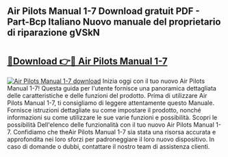 ## Air Pilots Manual 1-7 Download gratuit PDF - Part-Bcp Italiano Nuovo manuale del proprietario di riparazione gVSkN

# <h2><a href="http://dfflx5b.blite.top/?on=Air+Pilots+Manual+1-7">🔗Download 👉🔴 Air Pilots Manual 1-7</a></h2>

[![Air Pilots Manual 1-7 download](https://i.imgur.com/lujVjoI.png)](http://dfflx5b.blite.top/?on=Air+Pilots+Manual+1-7)
Inizia oggi con il tuo nuovo Air Pilots Manual 1-7! Questa guida per l'utente fornisce una panoramica dettagliata delle caratteristiche e delle funzioni del prodotto. Prima di utilizzare Air Pilots Manual 1-7, ti consigliamo di leggere attentamente questo Manuale. Fornisce istruzioni dettagliate su come impostare il prodotto, nonché informazioni su come utilizzare le sue varie funzioni e possibilità. Scopri le possibilità Dell'elenco delle funzionalità con il tuo nuovo Air Pilots Manual 1-7. Confidiamo che theAir Pilots Manual 1-7 sia stata una risorsa accurata e approfondita nei loro sforzi per padroneggiare il loro nuovo dispositivo. In caso di domande o dubbi, contattare il nostro team di assistenza clienti.
